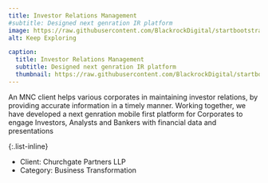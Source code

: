 ```yaml
---
title: Investor Relations Management
#subtitle: Designed next genration IR platform 
image: https://raw.githubusercontent.com/BlackrockDigital/startbootstrap-agency/master/src/assets/img/portfolio/02-full.jpg
alt: Keep Exploring

caption:
  title: Investor Relations Management
  subtitle: Designed next genration IR platform 
  thumbnail: https://raw.githubusercontent.com/BlackrockDigital/startbootstrap-agency/master/src/assets/img/portfolio/02-thumbnail.jpg
---
```

An MNC client helps various corporates in maintaining investor relations, by providing accurate information in a timely manner. 
Working together, we have developed a next genration mobile first platform for Corporates to engage Investors, Analysts and Bankers with financial data and presentations

{:.list-inline}
- Client: Churchgate Partners LLP
- Category: Business Transformation

